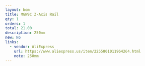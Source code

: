 ```yaml
---
layout: bom
title: MGW9C Z-Axis Rail
qty: 1
orders: 1
total: 21.00
description: 250mm
new: No
links:
  - vendor: AliExpress
    url: https://www.aliexpress.us/item/2255801011964264.html
    note: 250mm
---
```

